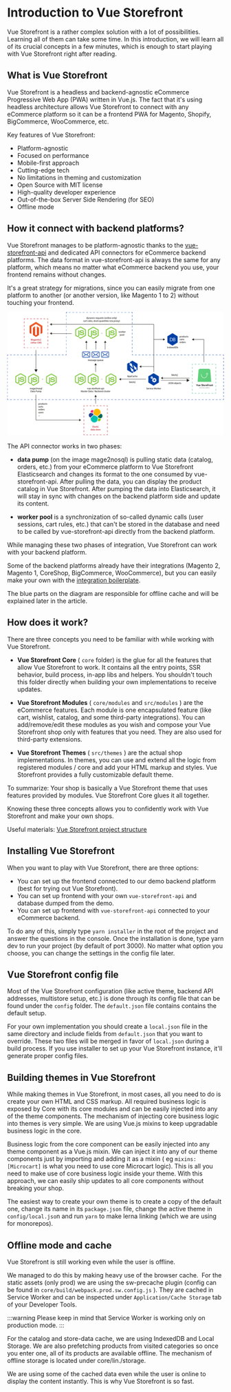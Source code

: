 # Introduction to Vue Storefront

Vue Storefront is a rather complex solution with a lot of possibilities. Learning all of them can take some time. In this introduction, we will learn all of its crucial concepts in a few minutes, which is enough to start playing with Vue Storefront right after reading.


## What is Vue Storefront
Vue Storefront is a headless and backend-agnostic eCommerce Progressive Web App (PWA) written in Vue.js. The fact that it's using headless architecture allows Vue Storefront to connect with any eCommerce platform so it can be a frontend PWA for Magento, Shopify, BigCommerce, WooCommerce, etc.

Key features of Vue Storefront:
- Platform-agnostic
- Focused on performance
- Mobile-first approach
- Cutting-edge tech
- No limitations in theming and customization
- Open Source with MIT license
- High-quality developer experience
- Out-of-the-box Server Side Rendering (for SEO)
- Offline mode


## How it connect with backend platforms?
Vue Storefront manages to be platform-agnostic thanks to the [vue-storefront-api](https://github.com/DivanteLtd/vue-storefront-api) and dedicated API connectors for eCommerce backend platforms. The data format in vue-storefront-api is always the same for any platform, which means no matter what eCommerce backend you use, your frontend remains without changes.

It's a great strategy for migrations, since you can easily migrate from one platform to another (or another version, like Magento 1 to 2) without touching your frontend.


![Architecture diagram](https://raw.githubusercontent.com/DivanteLtd/vue-storefront/master/docs/.vuepress/public/GitHub-Architecture-VS.png)

The API connector works in two phases:
- **data pump** (on the image mage2nosql)  is pulling static data (catalog, orders, etc.) from your eCommerce platform to Vue Storefront Elasticsearch and changes its format to the one consumed by vue-storefront-api. After pulling the data, you can display the product catalog in Vue Storefront. After pumping the data into Elasticsearch, it will stay in sync with changes on the backend platform side and update its content.

- **worker pool** is a synchronization of so-called dynamic calls (user sessions, cart rules, etc.) that can't be stored in the database and need to be called by vue-storefront-api directly from the backend platform.

While managing these two phases of integration, Vue Storefront can work with your backend platform.


Some of the backend platforms already have their integrations (Magento 2, Magento 1, CoreShop, BigCommerce, WooCommerce), but you can easily make your own with the [integration boilerplate](https://github.com/DivanteLtd/bigcommerce2vuestorefront
).

The blue parts on the diagram are responsible for offline cache and will be explained later in the article.

## How does it work?

There are three concepts you need to be familiar with while working with Vue Storefront.

- **Vue Storefront Core** ( `core` folder) is the glue for all the features that allow Vue Storefront to work. It contains all the entry points, SSR behavior, build process, in-app libs and helpers. You shouldn't touch this folder directly when building your own implementations to receive updates.

- **Vue Storefront Modules** ( `core/modules` and `src/modules` ) are the eCommerce features. Each module is one encapsulated feature (like cart, wishlist, catalog, and some third-party integrations). You can add/remove/edit these modules as you wish and compose your Vue Storefront shop only with features that you need. They are also used for third-party extensions.

- **Vue Storefront Themes** ( `src/themes` ) are the actual shop implementations. In themes, you can use and extend all the logic from registered modules / core and add your HTML markup and styles. Vue Storefront provides a fully customizable default theme.

To summarize: Your shop is basically a Vue Storefront theme that uses features provided by modules. Vue Storefront Core glues it all together.

Knowing these three concepts allows you to confidently work with Vue Storefront and make your own shops.

Useful materials: [Vue Storefront project structure](https://docs.vuestorefront.io/guide/basics/project-structure.html)

## Installing Vue Storefront
When you want to play with Vue Storefront, there are three options:
- You can set up the frontend connected to our demo backend platform (best for trying out Vue Storefront).
- You can set up frontend with your own `vue-storefront-api` and database dumped from the demo.
- You can set up frontend with `vue-storefront-api` connected to your eCommerce backend.

To do any of this, simply type `yarn installer` in the root of the project and answer the questions in the console. Once the installation is done, type yarn dev to run your project (by default of port 3000). No matter what option you choose, you can change the settings in the config file later.

## Vue Storefront config file

Most of the Vue Storefront configuration (like active theme, backend API addresses, multistore setup, etc.) is done through its config file that can be found under the `config` folder. The `default.json` file contains contains the default setup.

For your own implementation you should create a `local.json` file in the same directory and include fields from `default.json` that you want to override. These two files will be merged in favor of `local.json` during a build process. If you use installer to set up your Vue Storefront instance, it'll generate proper config files.

## Building themes in Vue Storefront

While making themes in Vue Storefront, in most cases, all you need to do is create your own HTML and CSS markup. All required business logic is exposed by Core with its core modules and can be easily injected into any of the theme components. The mechanism of injecting core business logic into themes is very simple. We are using Vue.js mixins to keep upgradable business logic in the core.

Business logic from the core component can be easily injected into any theme component as a Vue.js mixin. We can inject it into any of our theme components just by importing and adding it as a mixin ( eg `mixins: [Microcart]` is what you need to use core Microcart logic). This is all you need to make use of core business logic inside your theme. With this approach, we can easily ship updates to all core components without breaking your shop.

The easiest way to create your own theme is to create a copy of the default one, change its name in its `package.json` file, change the active theme in `config/local.jso`n and run `yarn` to make lerna linking (which we are using for monorepos).

## Offline mode and cache
Vue Storefront is still working even while the user is offline.

We managed to do this by making heavy use of the browser cache. 
For the static assets (only prod) we are using the sw-precache plugin (config can be found in `core/build/webpack.prod.sw.config.js` ). They are cached in Service Worker and can be inspected under `Application/Cache Storage` tab of your Developer Tools.

:::warning
Please keep in mind that Service Worker is working only on production mode.
:::

For the catalog and store-data cache, we are using IndexedDB and Local Storage. We are also prefetching products from visited categories so once you enter one, all of its products are available offline. The mechanism of offline storage is located under core/lin./storage.

We are using some of the cached data even while the user is online to display the content instantly. This is why Vue Storefront is so fast.


